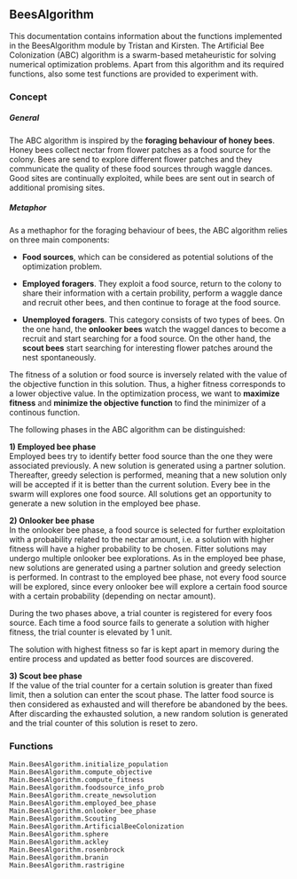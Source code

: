 ## BeesAlgorithm

This documentation contains information about the functions implemented in the BeesAlgorithm module by Tristan and Kirsten.
The Artificial Bee Colonization (ABC) algorithm is a swarm-based metaheuristic for solving numerical optimization problems.
Apart from this algorithm and its required functions, also some test functions are provided to experiment with.

### Concept
##### General
The ABC algorithm is inspired by the **foraging behaviour of honey bees**. Honey bees collect nectar from flower patches as a food source for the colony. Bees are send to explore different flower patches and they communicate the quality of these food sources through waggle dances. Good sites are continually exploited, while bees are sent out in search of additional promising sites.

##### Metaphor

As a methaphor for the foraging behaviour of bees, the ABC algorithm relies on three main components:

- **Food sources**, which can be considered as potential solutions of the optimization problem.

- **Employed foragers**. They exploit a food source, return to the colony to share their information with a certain probility, perform a waggle dance and recruit other bees, and then continue to forage at the food source.  

- **Unemployed foragers**. This category consists of two types of bees. On the one hand, the **onlooker bees** watch the waggel dances to become a recruit and start searching for a food source. On the other hand, the **scout bees** start searching for interesting flower patches around the nest spontaneously.


The fitness of a solution or food source is inversely related with the value of the objective function in this solution. Thus, a higher fitness corresponds to a lower objective value. In the optimization process, we want to **maximize fitness** and **minimize the objective function** to find the minimizer of a continous function. 


The following phases in the ABC algorithm can be distinguished:

**1) Employed bee phase**\
Employed bees try to identify better food source than the one they were associated previously. A new solution is generated using a partner solution. Thereafter, greedy selection is performed, meaning that a new solution only  will be accepted if it is better than the current solution. Every bee in the swarm will explores one food source. All solutions get an opportunity to generate a new solution in the employed bee phase.

**2) Onlooker bee phase**\
In the onlooker bee phase, a food source is selected for further exploitation with a probability related to the nectar amount, i.e. a solution with higher fitness will have a higher probability to be chosen. Fitter solutions may undergo multiple onlooker bee explorations. As in the employed bee phase, new solutions are generated using a partner solution and greedy selection is performed. In contrast to the employed bee phase, not every food source will be explored, since every onlooker bee will explore a certain food source with a certain probability (depending on nectar amount).

During the two phases above, a trial counter is registered for every foos source. Each time a food source fails to generate a solution with higher fitness, the trial counter is elevated by 1 unit.

The solution with highest fitness so far is kept apart in memory during the entire process and updated as better food sources are discovered.

**3) Scout bee phase**\
If the value of the trial counter for a certain solution is greater than fixed limit, then a solution can enter the scout phase. The latter food source is then considered as exhausted and will therefore be abandoned by the bees. After discarding the exhausted solution, a new random solution is generated and the trial counter of this solution is reset to zero.

### Functions 

```@docs
Main.BeesAlgorithm.initialize_population
Main.BeesAlgorithm.compute_objective
Main.BeesAlgorithm.compute_fitness
Main.BeesAlgorithm.foodsource_info_prob
Main.BeesAlgorithm.create_newsolution
Main.BeesAlgorithm.employed_bee_phase
Main.BeesAlgorithm.onlooker_bee_phase
Main.BeesAlgorithm.Scouting
Main.BeesAlgorithm.ArtificialBeeColonization
Main.BeesAlgorithm.sphere
Main.BeesAlgorithm.ackley
Main.BeesAlgorithm.rosenbrock
Main.BeesAlgorithm.branin
Main.BeesAlgorithm.rastrigine
```